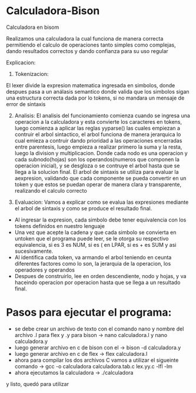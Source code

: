 # Calculadora-Bison
Calculadora en bisom

Realizamos una calculadora la cual funciona de manera correcta permitiendo el calculo de operaciones tanto simples como complejas, dando resultados correctos y dando confianza para su uso regular

Explicacion:

1. Tokenizacion:

El lexer divide la expresion matematica ingresada en simbolos, donde despues pasa a un análasis semantico donde valida que los simbolos sigan una estructura correcta dada por lo tokens,
si no mandara un mensaje de error de sintaxis

2. Analisis:
El analisis del funcionamiento comienza cuando se ingresa una operacion a la calculadora y esta convierte los caracteres en tokens, luego comienza a aplicar las reglas yyparse() las cuales empiezan a contruir el arbol sintactico, el arbol funciona de manera jerarquica lo cual emieza a contruir dando prioridad a las operaciones encerradas entre parentesis, luego empieza a realizar primero la suma y la resta, luego la division y multiplicacion. Donde cada nodo es una operacion y cada subnodo(hojas) son los operandos(numeros que componen la operacion inicial), y se desgloza o se contruye el arbol hasta que se llega a la solucion final.
El arbol de sintaxis se utiliza para evaluar la aexpresion, validando que cada componente se pueda convertir en un token y que estos se puedan operar de manera clara y transparente, realizando el calculo correcto

3. Evaluacion: Vamos a explicar como se evalua las expresiones mediante el arbol de sintaxis y como se produce el resultado final.

- Al ingresar la expresion, cada simbolo debe tener equivalencia con los tokens definidos en nuestro lenguaje
- Una vez que acepte la cadena y que cada simbolo se convierta en untoken que el programa puede leer, se le otorga su respectivo equivalencia, si es 3 es NUM, si es ( en LPAR, si es + es SUM y asi sucesivamente.
- Al identifica cada token, va armando el arbol teniendo en ceunta diferentes factores como lo son, la jerarquia de la operacion, los operadores y operandos
- Despues de construirlo, lee en orden descendiente, nodo y hojas, y va haceindo operacion por operacion hasta que se llega a un resultado final.


# Pasos para ejecutar el programa:

- se debe crear un archivo de texto con el comando nano y nombre del archivo .l para flex y .y para bison -> nano calculadora.l y nano calculadora.y
- luego generar archivo en c de bison con el  -> bison -d calculadora.y
- luego generar archivo en c de flex -> flex calculadora.l
- ahora para compilar los dos archivos C vamos a utilizar el sigueinte comando -> gcc -o calculadora calculadora.tab.c lex.yy.c -lfl -lm
- ahora ejecutamos la calculadora -> ./calculadora

y listo, quedó para utilizar 
